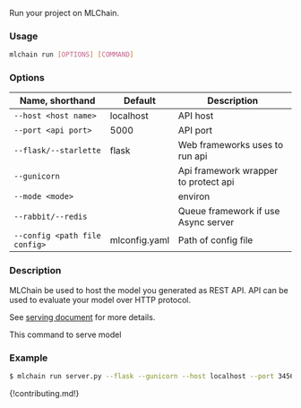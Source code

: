 Run your project on MLChain.

### Usage
```bash
mlchain run [OPTIONS] [COMMAND]
```

### Options
| Name, shorthand | Default | Description |
| --------------- | ------- | ----------- |
| `--host <host name>` |  localhost  | API host |
| `--port <api port>` |  5000  | API port |
| `--flask/--starlette` |  flask  | Web frameworks uses to run api |
| `--gunicorn` |    | Api framework wrapper to protect api |
| `--mode <mode>` |    | environ |
| `--rabbit/--redis` |   | Queue framework if use Async server |
| `--config <path file config>` |  mlconfig.yaml  | Path of config file |


### Description
MLChain be used to host the model you generated as REST API. API can be used to evaluate your model over HTTP protocol.

See [serving document](../guides/serving/) for more details.

This command to serve model
### Example
```bash
$ mlchain run server.py --flask --gunicorn --host localhost --port 3456
```

{!contributing.md!}
